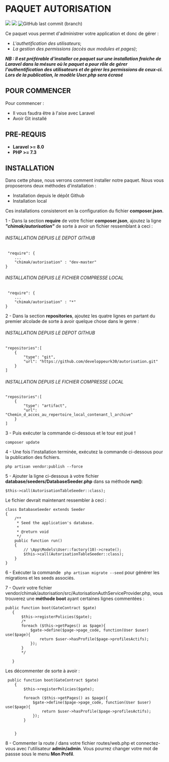 # PAQUET AUTORISATION
 ![](https://img.shields.io/badge/BUILT%20WITH-LARAVEL%208-red)  ![](https://img.shields.io/badge/VERSION-1.0.0-9cf) ![GitHub last commit (branch)](https://img.shields.io/github/last-commit/developpeurk30/autorisation/master?color=green&label=LAST%20UPDATE)
 
 Ce paquet vous permet d'administrer votre application et donc de gérer :  

* *L'authetification des utilisateurs*;
* *La gestion des permissions (accès aux modules et pages)*;

***NB : Il est préférable d'installer ce paquet sur une installation fraiche de Laravel dans la mésure où le paquet a pour rôle de gérer l'authentification des utilisateurs
et de gérer les permissions de ceux-ci.     
Lors de la publication, le modèle User.php sera écrasé***
  
 
## POUR COMMENCER

Pour commencer :  
   * Il vous faudra être à l'aise avec Laravel
   * Avoir Git installé
## PRE-REQUIS
* **Laravel >= 8.0**
* **PHP >= 7.3**  


## INSTALLATION
Dans cette phase, nous verrons comment installer notre paquet. Nous vous proposerons deux méthodes d'installation :
* Installation depuis le dépôt Github
* Installation local

Ces installations consisteront en la configuration du fichier **composer.json**.
 


1 - Dans la section **require** de votre fichier **composer.json**, ajoutez la ligne ***"chimak/autorisation"*** de sorte à avoir un fichier ressemblant à ceci :  

###### INSTALLATION DEPUIS LE DEPOT GITHUB
```
 "require": {  
    ...
	"chimak/autorisation" : "dev-master"  
}
```

###### INSTALLATION DEPUIS LE FICHIER COMPRESSE LOCAL

```
 "require": {  
    ...
	"chimak/autorisation" : "*"  
}
```

2 - Dans la section **repositories**, ajoutez les quatre lignes en partant du premier alcolade de sorte à avoir quelque chose dans le genre :   
###### INSTALLATION DEPUIS LE DEPOT GITHUB
```
"repositories":[  
	{  
	    "type": "git",  
	    "url": "https://github.com/developpeurk30/autorisation.git"  
	}  
]
```
###### INSTALLATION DEPUIS LE FICHIER COMPRESSE LOCAL

```
"repositories":[  
	{  
	    "type": "artifact",  
	    "url": "Chemin_d_acces_au_repertoire_local_contenant_l_archive"  
	}  
]
```

3 - Puis exécuter la commande ci-dessous et le tour est joué !

``` composer update ```

4 - Une fois l'installation terminée, exécutez la commande ci-dessous pour la publication des fichiers.

```php artisan vendor:publish --force ```

5 - Ajouter la ligne ci-dessous à votre fichier **database/seeders/DatabaseSeeder.php** dans sa méthode **run()**:

```$this->call(AutorisationTableSeeder::class);```

Le fichier devrait maintenant ressembler à ceci :

```
class DatabaseSeeder extends Seeder
{
    /**
     * Seed the application's database.
     *
     * @return void
     */
    public function run()
    {
        // \App\Models\User::factory(10)->create();
        $this->call(AutorisationTableSeeder::class);
    }
}
```

6 - Exécuter la commande ``` php artisan migrate --seed``` pour générer les migrations et les seeds associés.

7 - Ouvrir votre fichier vendor/chimak/autorisation/src/AutorisationAuthServiceProvider.php, vous trouverez une **méthode boot** ayant certaines lignes commentées :

 ```
 public function boot(GateContract $gate)
    {
        $this->registerPolicies($gate);
        /*
        foreach ($this->getPages() as $page){
            $gate->define($page->page_code, function(User $user) use($page){
                return $user->hasProfile($page->profilesActifs);
            });
        }
        */

    }
```

Les décommenter de sorte à avoir :
```
 public function boot(GateContract $gate)
    {
        $this->registerPolicies($gate);
        
        foreach ($this->getPages() as $page){
            $gate->define($page->page_code, function(User $user) use($page){
                return $user->hasProfile($page->profilesActifs);
            });
        }
        

    }
```

8 - Commenter la route / dans votre fichier routes/web.php et connectez-vous avec l'utilisateur **admin/admin**. Vous pourrez changer votre mot de passse sous le menu **Mon Profil**.

